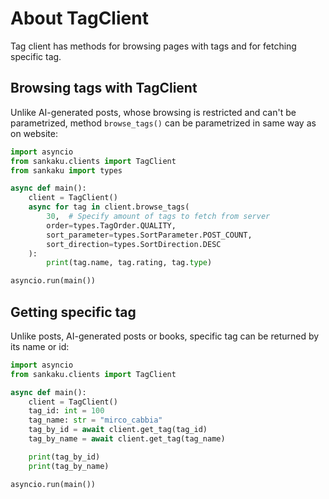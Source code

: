 # About TagClient

Tag client has methods for browsing pages with tags and for fetching specific tag.

## Browsing tags with TagClient

Unlike AI-generated posts, whose browsing is restricted and can't be parametrized,
method `browse_tags()` can be parametrized in same way as on website:

```python linenums="1"
import asyncio
from sankaku.clients import TagClient
from sankaku import types

async def main():
    client = TagClient()
    async for tag in client.browse_tags(
        30,  # Specify amount of tags to fetch from server
        order=types.TagOrder.QUALITY,
        sort_parameter=types.SortParameter.POST_COUNT,
        sort_direction=types.SortDirection.DESC
    ):
        print(tag.name, tag.rating, tag.type)

asyncio.run(main())
```

## Getting specific tag

Unlike posts, AI-generated posts or books, specific tag can be returned by its
name or id:

```python linenums="1"
import asyncio
from sankaku.clients import TagClient

async def main():
    client = TagClient()
    tag_id: int = 100
    tag_name: str = "mirco_cabbia"
    tag_by_id = await client.get_tag(tag_id)
    tag_by_name = await client.get_tag(tag_name)

    print(tag_by_id)
    print(tag_by_name)

asyncio.run(main())
```
